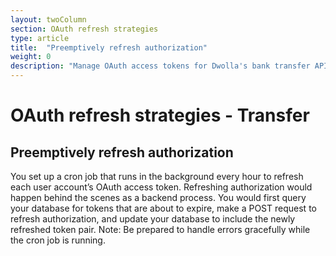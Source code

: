 ```yaml
---
layout: twoColumn
section: OAuth refresh strategies
type: article
title:  "Preemptively refresh authorization"
weight: 0
description: "Manage OAuth access tokens for Dwolla's bank transfer API: how to preemptively refresh."
---
```


# OAuth refresh strategies - Transfer

## Preemptively refresh authorization

You set up a cron job that runs in the background every hour to refresh each user account’s OAuth access token. Refreshing authorization would happen behind the scenes as a backend process. You would first query your database for tokens that are about to expire, make a POST request to refresh authorization, and update your database to include the newly refreshed token pair. Note: Be prepared to handle errors gracefully while the cron job is running.
